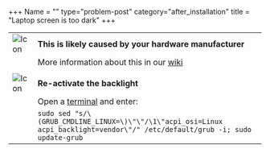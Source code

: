+++
Name = ""
type="problem-post"
category="after_installation"
title = "Laptop screen is too dark"
+++

|   |   |
|---|---|
| ![Icon](;baseurl;/img/actions/information.svg) | **This is likely caused by your hardware manufacturer** |
|                                                   | More information about this in our [wiki](https://wiki.manjaro.org/index.php?title=Reactivating_the_Backlight) |
|   |   |
| ![Icon](;baseurl;/img/actions/execute.svg) | **Re-activate the backlight** |
|                                                   | Open a [terminal](;baseurl;commonproblems/howtoterminal) and enter: |
|                                                   | `sudo sed "s/\(GRUB_CMDLINE_LINUX=\)\"\"/\1\"acpi_osi=Linux acpi_backlight=vendor\"/" /etc/default/grub -i; sudo update-grub` |

